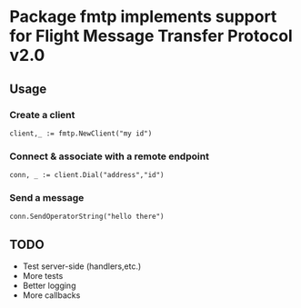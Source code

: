 # Package fmtp implements support for Flight Message Transfer Protocol v2.0

## Usage

### Create a client
`client,_ := fmtp.NewClient("my id")`

### Connect & associate with a remote endpoint
`conn, _ := client.Dial("address","id")`

### Send a message
`conn.SendOperatorString("hello there")`

## TODO

- Test server-side (handlers,etc.)
- More tests
- Better logging
- More callbacks